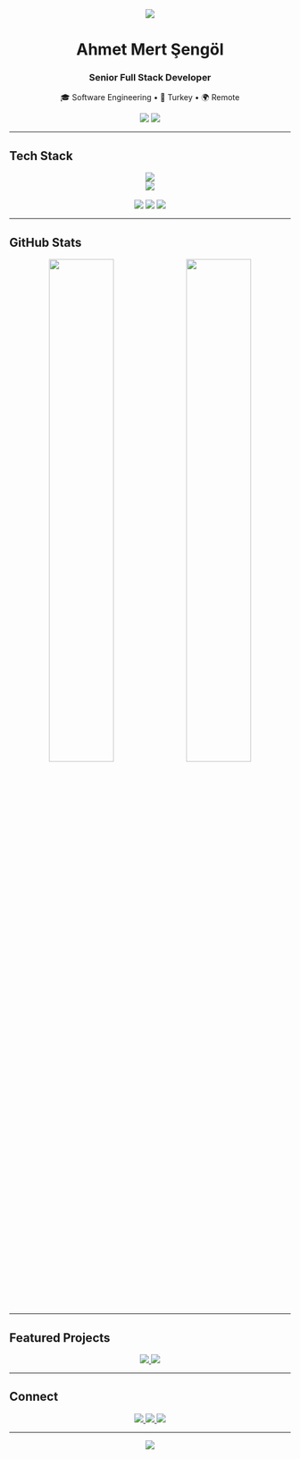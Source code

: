 <div align="center">
  <img src="https://capsule-render.vercel.app/api?type=waving&color=0:2C3E50,100:34495E&height=120&section=header&text=&fontSize=0" />
  
  <h1>Ahmet Mert Şengöl</h1>
  <h3>Senior Full Stack Developer</h3>
  <p>🎓 Software Engineering • 📍 Turkey • 🌍 Remote</p>
  
  <img src="https://komarev.com/ghpvc/?username=ahmertsengol&color=2C3E50&style=flat" />
  <img src="https://img.shields.io/badge/Available%20for-Hire-brightgreen" />
</div>

---

## Tech Stack

<div align="center">
  <img src="https://skillicons.dev/icons?i=javascript,typescript,react,nextjs,nodejs,python&theme=light" />
  <br />
  <img src="https://skillicons.dev/icons?i=swift,mongodb,postgresql,docker,aws,git&theme=light" />
  <br /><br />
  <img src="https://img.shields.io/badge/React%20Native-61DAFB?style=flat&logo=react&logoColor=white" />
  <img src="https://img.shields.io/badge/Cursor%20IDE-000000?style=flat&logo=cursor&logoColor=white" />
  <img src="https://img.shields.io/badge/Vercel-000000?style=flat&logo=vercel&logoColor=white" />
</div>

---

## GitHub Stats

<div align="center">
  <img width="48%" src="https://github-readme-stats.vercel.app/api?username=ahmertsengol&show_icons=true&theme=default&count_private=true&hide_border=true&bg_color=ffffff&title_color=2C3E50&text_color=2C3E50&icon_color=34495E" />
  <img width="48%" src="https://github-readme-stats.vercel.app/api/top-langs/?username=ahmertsengol&layout=compact&theme=default&hide_border=true&bg_color=ffffff&title_color=2C3E50&text_color=2C3E50" />
</div>

---

## Featured Projects

<div align="center">
  <a href="https://github.com/ahmertsengol/face-auth-opencv">
    <img src="https://github-readme-stats.vercel.app/api/pin/?username=ahmertsengol&repo=face-auth-opencv&theme=default&hide_border=true&bg_color=ffffff&title_color=2C3E50&text_color=2C3E50&icon_color=34495E" />
  </a>
  <a href="https://github.com/ahmertsengol/Ensturman">
    <img src="https://github-readme-stats.vercel.app/api/pin/?username=ahmertsengol&repo=Ensturman&theme=default&hide_border=true&bg_color=ffffff&title_color=2C3E50&text_color=2C3E50&icon_color=34495E" />
  </a>
</div>

---

## Connect

<div align="center">
  <a href="https://www.linkedin.com/in/ahmertsengol">
    <img src="https://img.shields.io/badge/LinkedIn-0077B5?style=for-the-badge&logo=linkedin&logoColor=white" />
  </a>
  <a href="mailto:21sandn21@gmail.com">
    <img src="https://img.shields.io/badge/Email-D14836?style=for-the-badge&logo=gmail&logoColor=white" />
  </a>
  <a href="https://github.com/ahmertsengol?tab=repositories">
    <img src="https://img.shields.io/badge/Projects-2C3E50?style=for-the-badge&logo=github&logoColor=white" />
  </a>
</div>

---

<div align="center">
  <img src="https://capsule-render.vercel.app/api?type=waving&color=0:2C3E50,100:34495E&height=60&section=footer" />
</div>
